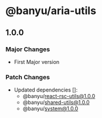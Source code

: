 # @banyu/aria-utils

## 1.0.0

### Major Changes

- First Major version

### Patch Changes

- Updated dependencies []:
  - @banyu/react-rsc-utils@1.0.0
  - @banyu/shared-utils@1.0.0
  - @banyu/system@1.0.0
